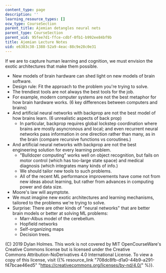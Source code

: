 ```yaml
---
content_type: page
description: ''
learning_resource_types: []
ocw_type: CourseSection
parent_title: Ajemian detangles neural nets
parent_type: CourseSection
parent_uid: 95fee7d1-ffce-cdbf-0fb1-b992ee84bf9b
title: Ajemian Lecture Notes
uid: e6383c38-1388-52a9-4eac-88c9e28c0e31
---
```


If we are to capture human learning and cognition, we must envision the exotic architectures that make them possible.

*   New models of brain hardware can shed light on new models of brain software.
*   Design rule: Fit the approach to the problem you're trying to solve.
*   The trendiest tools are not always the best tools for the job.
*   For example, modern computer systems are not the best metaphor for how brain hardware works. (6 key differences between computers and brains)
*   And artificial neural networks with backprop are not the best model of how brains learn. (6 unrealistic aspects of back prop)
    *   In particular, backprop requires global lockstep coordination where brains are mostly asyncronous and local; and even recurrent neural networks pass information in one direction rather than many, as in the brain (compare recursive functions vs coroutines.)
*   And artificial neural networks with backprop are not the best engineering solution for every learning problem.
    *   "Bulldozer computing" works well on object recognition, but fails on motor control (which has too-large state space) and medical diagnosis (which integrates many kinds of info.)
    *   We should tailor new tools to such problems.
    *   All of the recent ML performance improvements have come not from new ideas about learning, but rather from advances in computing power and data size.
*   Moore's law will asymptote.
*   We must imagine new exotic architectures and learning mechanisms, tailored to the problems we're trying to solve.
*   Surprise: There are other kinds of "neural networks" that are better brain models or better at solving ML problems:
    *   Marr-Albus model of the cerebellum.
    *   Hopfield networks
    *   Self-organizing maps
    *   Decision trees.

(C) 2019 Dylan Holmes. This work is not covered by MIT OpenCourseWare's Creative Commons license but is licensed under the Creative Commons Attribution-NoDerivatives 4.0 International License. To view a copy of this license, visit {{% resource_link "708dc8fb-d1a0-44b9-a291-f47bcae46ed5" "https://creativecommons.org/licenses/by-nd/4.0/" %}}.